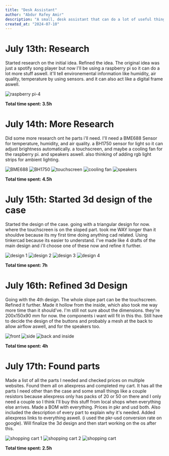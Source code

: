 ```yaml
---
title: "Desk Assistant"
author: "Abdur Rafey Amir"
description: "A small, desk assistant that can do a lot of useful things like playing songs from spotify."
created_at: "2024-07-10"
---
```


# July 13th: Research

Started research on the initial idea. Refined the idea. The original idea was just a spotify song player but now I'll be using a raspberry pi so it can do a lot more stuff aswell. it'll tell environemental information like humidity, air quality, temperature by using sensors. and it can also act like a digital frame aswell.

![raspberry pi-4](image.png)

**Total time spent: 3.5h**

# July 14th: More Research

Did some more research ont he parts i'll need. I'll need a BME688 Sensor for temperature, humidity, and air quality. a BH1750 sensor for light so it can adjust brightness automatically. a touchscreen, and maybe a cooling fan for the raspberry pi. and speakers aswell. also thinking of adding rgb light strips for ambient lighting.

![BME688](image-1.png)
![BH1750](image-2.png)
![touchscreen](image-3.png)
![cooling fan](image-4.png)
![speakers](image-5.png)

**Total time spent: 4.5h**

# July 15th: Started 3d design of the case

Started the design of the case. going with a triangular design for now. where the touchscreen is on the sloped part. took me WAY longer than it shouldve because its my first time doing anything cad related. Using tinkercad because its easier to understand. I've made like 4 drafts of the main design and i'll choose one of these now and refine it further.

![design 1](1.png)
![design 2](2.png)
![design 3](3.png)
![design 4](4.png)

**Total time spent: 7h**

# July 16th: Refined 3d Design

Going with the 4th design. The whole slope part can be the touchscreen. Refined it further. Made it hollow from the inside, which also took me way more time than it should've. I'm still not sure about the dimensions. they're 200x150x90 mm for now. the components i want will fit in this tho. Still have to decide the design of the buttons and probably a mesh at the back to allow airflow aswell, and for the speakers too.


![front](image-6.png)
![side](image-7.png)
![back and inside](image-8.png)

**Total time spent: 4h**

# July 17th: Found parts

Made a list of all the parts I needed and checked prices on multiple websites. Found them all on aliexpress and completed my cart. It has all the parts I need other than the case and some small things like a couple resistors because aliexpress only has packs of 20 or 50 on there and I only need a couple so I think I'll buy this stuff from local shops when everything else arrives. Made a BOM with everything. Prices in pkr and usd both. Also included the description of every part to explain why it's needed. Added aliexpress links to everything aswell. (i used the pkr-usd conversion rate on google). Will finalize the 3d design and then start working on the os after this.

![shopping cart 1](image-9.png)
![shopping cart 2](image-11.png)
![shopping cart](cart.png)

**Total time spent: 2.5h**